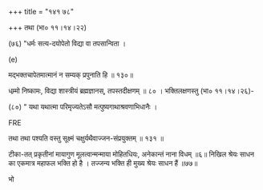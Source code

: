 +++
title = "१४१ ७८"

+++
तथा (भा० ११।१४।२२) 

(७६) "धर्मः सत्य-दयोपेतो विद्या वा तपसान्विता । 

(e) 

मद्भक्तचापेतमात्मानं न सम्यक् प्रपुनाति हि ॥ १३०॥ 

धम्र्मो निष्कामः, विद्या शास्त्रीयं ब्रह्मज्ञानस्, तपस्तदीक्षणम् ॥ ८० । भक्तिलक्षणस्तु (भा० ११।१४।२६)- 

(८०) " यथा यथात्मा परिमृज्यतेऽसौ मत्पुष्यगाथाश्रवणाभिधानैः । 

FRE 

तथा तथा पश्यति वस्तु सूक्ष्मं चक्षुर्यथैवाज्जन-संप्रयुक्तम् ॥ १३१ ॥ 

टीका-तत् प्रकृतीनां मायागुण मूलत्वान्मन्माया मोहितधियः, अनेकान्तं नाना विधम् ॥६॥ निखिल श्रेयः साधन का एकमात्र महाफल भक्ति हो है । तज्जन्य भक्ति ही मुख्य श्रेयः साधन हैं ॥७७॥ 

भो 

